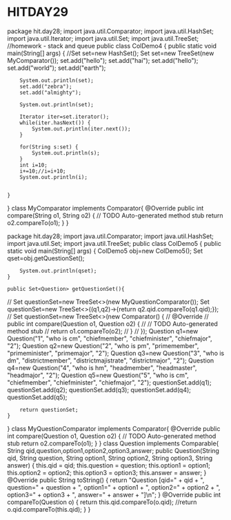 # HITDAY29

package hit.day28;
import java.util.Comparator;
import java.util.HashSet;
import java.util.Iterator;
import java.util.Set;
import java.util.TreeSet;
//homework - stack and queue
public class ColDemo4 {
	public static void main(String[] args) {
		//Set<String> set=new HashSet<String>();
		Set<String> set=new TreeSet<String>(new MyComparator());
		set.add("hello");
		set.add("hai");
		set.add("hello");
		set.add("world");
		set.add("earth");
		
		System.out.println(set);
		set.add("zebra");
		set.add("almighty");
		
		System.out.println(set);
		
		Iterator iter=set.iterator();
		while(iter.hasNext()) {
			System.out.println(iter.next());
		}
		
		for(String s:set) {
			System.out.println(s);
		}
		int i=10;
		i+=10;//i=i+10;
		System.out.println(i);
	
		
	}
}
class MyComparator implements Comparator<String>{
	@Override
	public int compare(String o1, String o2) {
		// TODO Auto-generated method stub
		return o2.compareTo(o1);
	}
}
  
  package hit.day28;
import java.util.Comparator;
import java.util.HashSet;
import java.util.Set;
import java.util.TreeSet;
public class ColDemo5 {
	public static void main(String[] args) {
		ColDemo5 obj=new ColDemo5();
		Set<Question> qset=obj.getQuestionSet();
		
		System.out.println(qset);
	}
	
	public Set<Question> getQuestionSet(){
//		Set<Question> questionSet=new TreeSet<>(new MyQuestionComparator());
		Set<Question> questionSet=new TreeSet<>((q1,q2)->{return q2.qid.compareTo(q1.qid);});
//		Set<Question> questionSet=new TreeSet<>(new Comparator<Question>() {
//			@Override
//			public int compare(Question o1, Question o2) {
//				// TODO Auto-generated method stub
//				return o1.compareTo(o2);
//			}
//		});
		Question q1=new Question("1", "who is cm", "chiefmember", "chiefminister", "chiefmajor", "2");
		Question q2=new Question("2", "who is pm", "primemember", "primeminister", "primemajor", "2");
		Question q3=new Question("3", "who is dm", "districtmember", "districtmajistrate", "districtmajor", "2");
		Question q4=new Question("4", "who is hm", "headmember", "headmaster", "headmajor", "2");
		Question q5=new Question("5", "who is cm", "chiefmember", "chiefminister", "chiefmajor", "2");
		questionSet.add(q1);
		questionSet.add(q2);
		questionSet.add(q3);
		questionSet.add(q4);
		questionSet.add(q5);
		
		return questionSet;
	}
}
class MyQuestionComparator implements Comparator<Question>{
	@Override
	public int compare(Question o1, Question o2) {
		// TODO Auto-generated method stub
		return o2.compareTo(o1);
	}
}
class Question implements Comparable<Question>{
	String qid,question,option1,option2,option3,answer;
	public Question(String qid, String question, String option1, String option2, String option3, String answer) {
		this.qid = qid;
		this.question = question;
		this.option1 = option1;
		this.option2 = option2;
		this.option3 = option3;
		this.answer = answer;
	}
	@Override
	public String toString() {
		return "Question [qid=" + qid + ", question=" + question + ", option1=" + option1 + ", option2=" + option2
				+ ", option3=" + option3 + ", answer=" + answer + "]\n";
	}
	@Override
	public int compareTo(Question o) {
		return this.qid.compareTo(o.qid);
		//return o.qid.compareTo(this.qid);
	}
}
  
  
